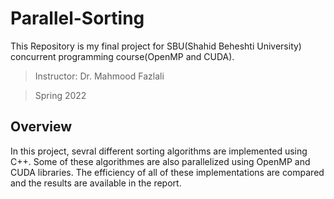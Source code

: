 # Parallel-Sorting

This Repository is my final project for SBU(Shahid Beheshti University) concurrent programming course(OpenMP and CUDA).
 > Instructor: Dr. Mahmood Fazlali

 > Spring 2022


## Overview

In this project, sevral different sorting algorithms are implemented using C++. Some of these algorithmes are also parallelized using OpenMP and CUDA libraries. The efficiency of all of these implementations are compared and the results are available in the report.
